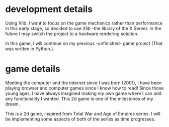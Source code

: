 # development details
Using Xlib. I want to focus on the game mechanics rather than performance in this early stage, so decided to use Xlib -the library of the X Server. In the future I may switch the project to a hardware rendering solution.

In this game, I will continue on my previous -unfinished- game project (That was written in Python.).

# game details
Meeting the computer and the internet since I was born (2001), I have been playing browser and computer games since I know how to read! Since those young ages, I have always imagined making my own game where I can add any functionality I wanted. This 2d game is one of the milestones of my dream. 

This is a 2d game, inspired from Total War and Age of Empires series. I will be implementing some aspects of both of the series as time progresses.
